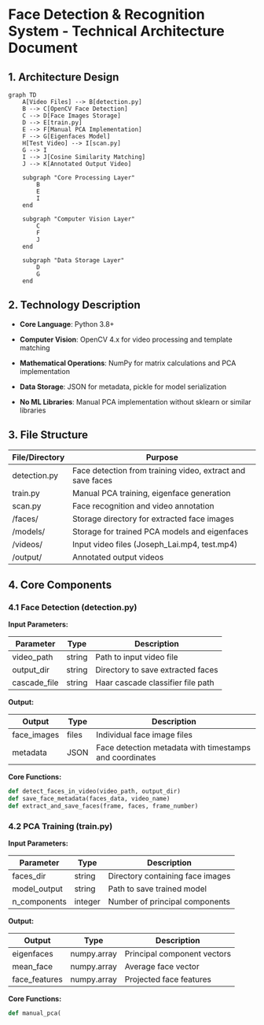 # Face Detection & Recognition System - Technical Architecture Document

## 1. Architecture Design

```mermaid
graph TD
    A[Video Files] --> B[detection.py]
    B --> C[OpenCV Face Detection]
    C --> D[Face Images Storage]
    D --> E[train.py]
    E --> F[Manual PCA Implementation]
    F --> G[Eigenfaces Model]
    H[Test Video] --> I[scan.py]
    G --> I
    I --> J[Cosine Similarity Matching]
    J --> K[Annotated Output Video]

    subgraph "Core Processing Layer"
        B
        E
        I
    end

    subgraph "Computer Vision Layer"
        C
        F
        J
    end

    subgraph "Data Storage Layer"
        D
        G
    end
```

## 2. Technology Description

* **Core Language**: Python 3.8+

* **Computer Vision**: OpenCV 4.x for video processing and template matching

* **Mathematical Operations**: NumPy for matrix calculations and PCA implementation

* **Data Storage**: JSON for metadata, pickle for model serialization

* **No ML Libraries**: Manual PCA implementation without sklearn or similar libraries

## 3. File Structure

| File/Directory | Purpose                                                    |
| -------------- | ---------------------------------------------------------- |
| detection.py   | Face detection from training video, extract and save faces |
| train.py       | Manual PCA training, eigenface generation                  |
| scan.py        | Face recognition and video annotation                      |
| /faces/        | Storage directory for extracted face images                |
| /models/       | Storage for trained PCA models and eigenfaces              |
| /videos/       | Input video files (Joseph\_Lai.mp4, test.mp4)              |
| /output/       | Annotated output videos                                    |

## 4. Core Components

### 4.1 Face Detection (detection.py)

**Input Parameters:**

| Parameter     | Type   | Description                       |
| ------------- | ------ | --------------------------------- |
| video\_path   | string | Path to input video file          |
| output\_dir   | string | Directory to save extracted faces |
| cascade\_file | string | Haar cascade classifier file path |

**Output:**

| Output       | Type  | Description                                             |
| ------------ | ----- | ------------------------------------------------------- |
| face\_images | files | Individual face image files                             |
| metadata     | JSON  | Face detection metadata with timestamps and coordinates |

**Core Functions:**

```python
def detect_faces_in_video(video_path, output_dir)
def save_face_metadata(faces_data, video_name)
def extract_and_save_faces(frame, faces, frame_number)
```

### 4.2 PCA Training (train.py)

**Input Parameters:**

| Parameter     | Type    | Description                      |
| ------------- | ------- | -------------------------------- |
| faces\_dir    | string  | Directory containing face images |
| model\_output | string  | Path to save trained model       |
| n\_components | integer | Number of principal components   |

**Output:**

| Output         | Type        | Description                 |
| -------------- | ----------- | --------------------------- |
| eigenfaces     | numpy.array | Principal component vectors |
| mean\_face     | numpy.array | Average face vector         |
| face\_features | numpy.array | Projected face features     |

**Core Functions:**

```python
def manual_pca(
```

